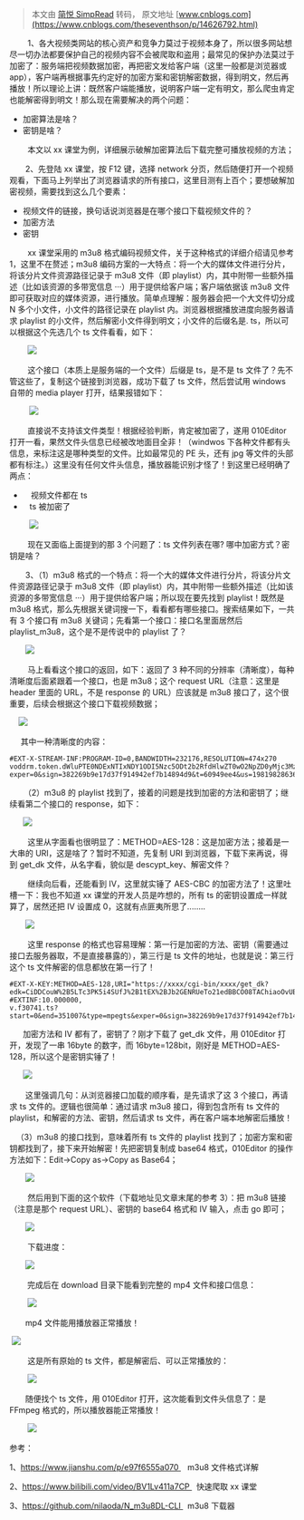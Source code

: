 > 本文由 [简悦 SimpRead](http://ksria.com/simpread/) 转码， 原文地址 [www.cnblogs.com](https://www.cnblogs.com/theseventhson/p/14626792.html)

 　　1、各大视频类网站的核心资产和竞争力莫过于视频本身了，所以很多网站想尽一切办法都要保护自己的视频内容不会被爬取和盗用；最常见的保护办法莫过于加密了：服务端把视频数据加密，再把密文发给客户端（这里一般都是浏览器或 app），客户端再根据事先约定好的加密方案和密钥解密数据，得到明文，然后再播放！所以理论上讲：既然客户端能播放，说明客户端一定有明文，那么爬虫肯定也能解密得到明文！那么现在需要解决的两个问题：

*   加密算法是啥？
*   密钥是啥？

 　　本文以 xx 课堂为例，详细展示破解加密算法后下载完整可播放视频的方法；

　　2、先登陆 xx 课堂，按 F12 键，选择 network 分页，然后随便打开一个视频观看，下面马上列举出了浏览器请求的所有接口，这里目测有上百个；要想破解加密视频，需要找到这么几个要素：

*   视频文件的链接，换句话说浏览器是在哪个接口下载视频文件的？
*   加密方法
*   密钥

　　 xx 课堂采用的 m3u8 格式编码视频文件，关于这种格式的详细介绍请见参考 1，这里不在赘述；m3u8 编码方案的一大特点：将一个大的媒体文件进行分片，将该分片文件资源路径记录于 m3u8 文件（即 playlist）内，其中附带一些额外描述（比如该资源的多带宽信息 ···）用于提供给客户端；客户端依据该 m3u8 文件即可获取对应的媒体资源，进行播放。简单点理解：服务器会把一个大文件切分成 N 多个小文件，小文件的路径记录在 playlist 内。浏览器根据播放进度向服务器请求 playlist 的小文件，然后解密小文件得到明文；小文件的后缀名是. ts，所以可以根据这个先选几个 ts 文件看看，如下：

        ![](https://img2020.cnblogs.com/blog/2052730/202104/2052730-20210407122041133-2009000678.png)

 　　这个接口（本质上是服务端的一个文件）后缀是 ts，是不是 ts 文件了？先不管这些了，复制这个链接到浏览器，成功下载了 ts 文件，然后尝试用 windows 自带的 media player 打开，结果报错如下：

         ![](https://img2020.cnblogs.com/blog/2052730/202104/2052730-20210407105208588-837116642.png)

 　　直接说不支持该文件类型！根据经验判断，肯定被加密了，遂用 010Editor 打开一看，果然文件头信息已经被改地面目全非！（windwos 下各种文件都有头信息，来标注这是哪种类型的文件。比如最常见的 PE 头，还有 jpg 等文件的头部都有标注。）这里没有任何文件头信息，播放器能识别才怪了！到这里已经明确了两点：

*   　视频文件都在 ts
*      ts 被加密了

         ![](https://img2020.cnblogs.com/blog/2052730/202104/2052730-20210407105543778-1769311024.png)

 　　现在又面临上面提到的那 3 个问题了：ts 文件列表在哪? 哪中加密方式？密钥是啥？

　　3、（1）m3u8 格式的一个特点：将一个大的媒体文件进行分片，将该分片文件资源路径记录于 m3u8 文件（即 playlist）内，其中附带一些额外描述（比如该资源的多带宽信息 ···）用于提供给客户端；所以现在要先找到 playlist！既然是 m3u8 格式，那么先根据关键词搜一下，看看都有哪些接口。搜索结果如下，一共有 3 个接口有 m3u8 关键词；先看第一个接口：接口名里面居然后 playlist_m3u8，这个是不是传说中的 playlist 了？

       ![](https://img2020.cnblogs.com/blog/2052730/202104/2052730-20210407122413748-182025320.png)

 　　马上看看这个接口的返回，如下：返回了 3 种不同的分辨率（清晰度），每种清晰度后面紧跟着一个接口，也是 m3u8；这个 request URL（注意：这里是 header 里面的 URL，不是 response 的 URL）应该就是 m3u8 接口了，这个很重要，后续会根据这个接口下载视频数据；

    ![](https://img2020.cnblogs.com/blog/2052730/202104/2052730-20210407122221893-1208433331.png)

     其中一种清晰度的内容：

```
#EXT-X-STREAM-INF:PROGRAM-ID=0,BANDWIDTH=232176,RESOLUTION=474x270
voddrm.token.dWluPTE0NDExNTIxNDY1ODI5Nzc5ODt2b2RfdHlwZT0wO2NpZD0yMjc3MzI7dGVybV9pZD0xMDAyNjg3NTY7ZXh0PTkxNzliODBiZTNjYTIxMzA5OTQ4OGJmYTgzZTVlMjBhNzBkN2M1MDVkNTkzOTlhNWE4OTRlMmQ3YzQ5MGY2YTE5ZWQzMTQ3N2VjNjA0N2U4ZGYxYTdkZTU2NzBlOTJlYTVjMGZkMmFmZDRmMzUxNzEyOTVjMzIwZWVjNDk5NTM4YzM3YWE1MzMyZGQ5NzBhNg==.v.f30739.m3u8?exper=0&sign=382269b9e17d37f914942ef7b14894d9&t=60949ee4&us=1981982863631918869
```

 　　（2）m3u8 的 playlist 找到了，接着的问题是找到加密的方法和密钥了；继续看第二个接口的 response，如下：

      ![](https://img2020.cnblogs.com/blog/2052730/202104/2052730-20210407142501227-1061593081.png)

 　　这里从字面看也很明显了：METHOD=AES-128：这是加密方法；接着是一大串的 URI，这是啥了？暂时不知道，先复制 URI 到浏览器，下载下来再说，得到 get_dk 文件，从名字看，貌似是 descypt_key、解密文件？

 　　继续向后看，还能看到 IV，这里就实锤了 AES-CBC 的加密方法了！这里吐槽一下：我也不知道 xx 课堂的开发人员是咋想的，所有 ts 的密钥设置成一样就算了，居然还把 IV 设置成 0，这就有点匪夷所思了........

       ![](https://img2020.cnblogs.com/blog/2052730/202104/2052730-20210407142606062-564370831.png)

 　　这里 response 的格式也容易理解：第一行是加密的方法、密钥（需要通过接口去服务器取，不是直接暴露的），第三行是 ts 文件的地址，也就是说：第三行这个 ts 文件解密的信息都放在第一行了！

```
#EXT-X-KEY:METHOD=AES-128,URI="https://xxxx/cgi-bin/xxxx/get_dk?edk=CiDDCouW%2B5LTc3PK5i4SUfJ%2B1tEX%2BJb2GENRUeTo21edBBCO08TAChiaoOvUBCokOTMyNDg4YmItOWZjYS00MzFiLWJiYjItNjFmMDhjYjNlYmM3&fileId=5285890788170463121&keySource=VodBuildInKMS&token=dWluPTE0NDExNTIxNDY1ODI5Nzc5ODt2b2RfdHlwZT0wO2NpZD0yMjc3MzI7dGVybV9pZD0xMDAyNjg3NTY7ZXh0PTkxNzliODBiZTNjYTIxMzA5OTQ4OGJmYTgzZTVlMjBhNzBkN2M1MDVkNTkzOTlhNWE4OTRlMmQ3YzQ5MGY2YTE5ZWQzMTQ3N2VjNjA0N2U4ZGYxYTdkZTU2NzBlOTJlYTVjMGZkMmFmZDRmMzUxNzEyOTVjMzIwZWVjNDk5NTM4YzM3YWE1MzMyZGQ5NzBhNg%3D%3D",IV=0x00000000000000000000000000000000
#EXTINF:10.000000,
v.f30741.ts?start=0&end=351007&type=mpegts&exper=0&sign=382269b9e17d37f914942ef7b14894d9&t=60949ee4&us=1981982863631918869
```

      加密方法和 IV 都有了，密钥了？刚才下载了 get_dk 文件，用 010Editor 打开，发现了一串 16byte 的数字，而 16byte=128bit，刚好是 METHOD=AES-128，所以这个是密钥实锤了！

      ![](https://img2020.cnblogs.com/blog/2052730/202104/2052730-20210407142717029-638934615.png)　　

　　这里强调几句：从浏览器接口加载的顺序看，是先请求了这 3 个接口，再请求 ts 文件的。逻辑也很简单：通过请求 m3u8 接口，得到包含所有 ts 文件的 playlist，和解密的方法、密钥，然后请求 ts 文件，再在客户端本地解密后播放！

   （3）m3u8 的接口找到，意味着所有 ts 文件的 playlist 找到了；加密方案和密钥都找到了，接下来开始解密！先把密钥复制成 base64 格式，010Editor 的操作方法如下：Edit->Copy as->Copy as Base64；

       ![](https://img2020.cnblogs.com/blog/2052730/202104/2052730-20210407144815728-1489026193.png)

 　　然后用到下面的这个软件（下载地址见文章末尾的参考 3）：把 m3u8 链接（注意是那个 request URL）、密钥的 base64 格式和 IV 输入，点击 go 即可；

       ![](https://img2020.cnblogs.com/blog/2052730/202104/2052730-20210407144325279-91252406.png)

 　　下载进度：

       ![](https://img2020.cnblogs.com/blog/2052730/202104/2052730-20210407144438316-1047634494.png)

        完成后在 download 目录下能看到完整的 mp4 文件和接口信息：

        ![](https://img2020.cnblogs.com/blog/2052730/202104/2052730-20210407145008438-299928552.png)

　　mp4 文件能用播放器正常播放！

 ![](https://img2020.cnblogs.com/blog/2052730/202104/2052730-20210407144930194-313484117.png)

 　　这是所有原始的 ts 文件，都是解密后、可以正常播放的：

        ![](https://img2020.cnblogs.com/blog/2052730/202104/2052730-20210407145120745-367945706.png)

　　随便找个 ts 文件，用 010Editor 打开，这次能看到文件头信息了：是 FFmpeg 格式的，所以播放器能正常播放！

        ![](https://img2020.cnblogs.com/blog/2052730/202104/2052730-20210407145228481-896586170.png)

参考：

1、https://www.jianshu.com/p/e97f6555a070    m3u8 文件格式详解

2、https://www.bilibili.com/video/BV1Lv411a7CP   快速爬取 xx 课堂

3、https://github.com/nilaoda/N_m3u8DL-CLI   m3u8 下载器